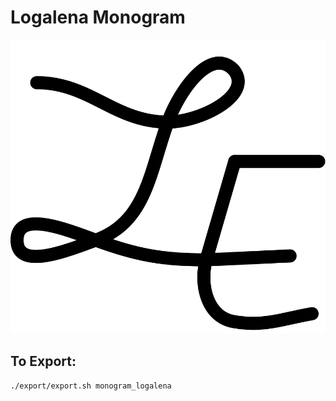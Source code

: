 # Logalena Monogram
![monogram](export/monogram_logalena.svg)

## To Export:
`./export/export.sh monogram_logalena`
